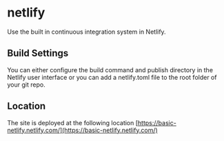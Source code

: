 # netlify
Use the built in continuous integration system in Netlify.

## Build Settings
You can either configure the build command and publish directory in
the Netlify user interface or you can add a netlify.toml file to the
root folder of your git repo.

## Location
The site is deployed at the following location
[https://basic-netlify.netlify.com/](https://basic-netlify.netlify.com/)
